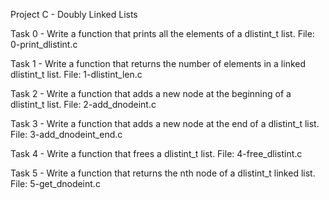 Project C - Doubly Linked Lists

Task 0 - Write a function that prints all the elements of a dlistint_t list.
File: 0-print_dlistint.c

Task 1 - Write a function that returns the number of elements in a linked dlistint_t list.
File: 1-dlistint_len.c

Task 2 - Write a function that adds a new node at the beginning of a dlistint_t list.
File: 2-add_dnodeint.c

Task 3 - Write a function that adds a new node at the end of a dlistint_t list.
File: 3-add_dnodeint_end.c

Task 4 - Write a function that frees a dlistint_t list.
File: 4-free_dlistint.c

Task 5 - Write a function that returns the nth node of a dlistint_t linked list.
File: 5-get_dnodeint.c
